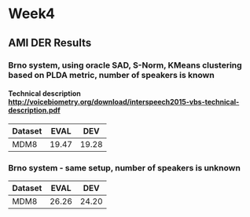 # Week4

## AMI DER Results

### Brno system, using oracle SAD, S-Norm, KMeans clustering based on PLDA metric, number of speakers is known
#### Technical description http://voicebiometry.org/download/interspeech2015-vbs-technical-description.pdf 

Dataset | EVAL	| DEV
--------|-------|------
MDM8    | 19.47 | 19.28

### Brno system - same setup, number of speakers is unknown 

Dataset | EVAL	| DEV
--------|-------|------
MDM8    | 26.26 | 24.20
